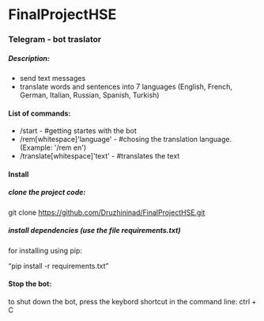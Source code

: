 # FinalProjectHSE

### **Telegram - bot traslator**

##### Description:
* send text messages
* translate words and sentences into 7 languages (English, French, German, Italian, Russian, Spanish, Turkish)

#### List of commands:
* /start - #getting startes with the bot 
* /rem[whitespace]'language' - #chosing the translation language.(Example: '/rem en')
* /translate[whitespace]'text' - #translates the text

#### Install
##### clone the project code:

git clone https://github.com/Druzhininad/FinalProjectHSE.git

##### install dependencies (use the file requirements.txt)

for installing using pip:

“pip install -r requirements.txt”

#### Stop the bot:

to shut down the bot, press the keybord shortcut in the command line: ctrl + C
